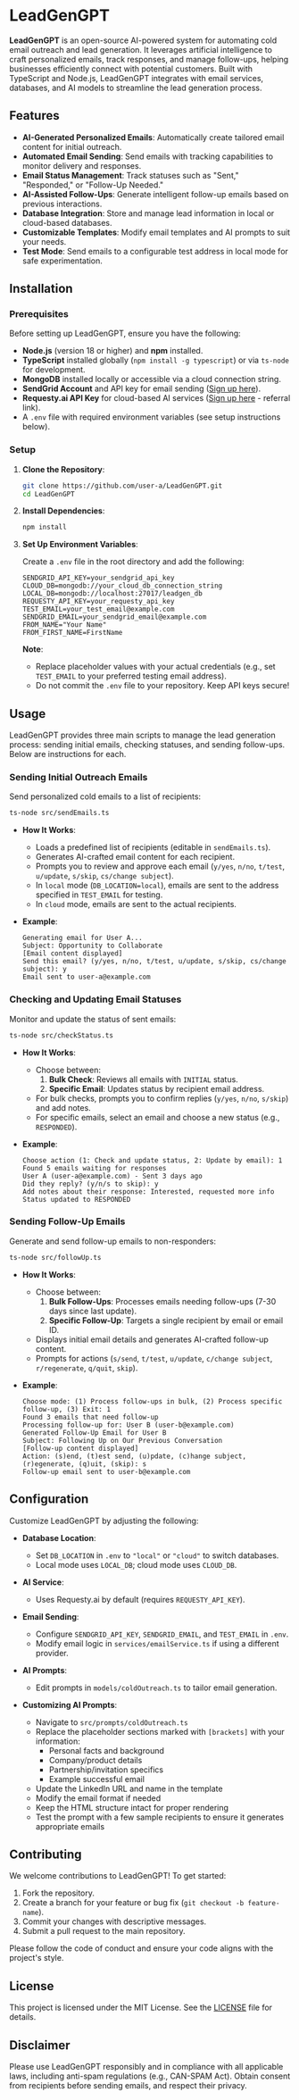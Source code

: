 # LeadGenGPT

**LeadGenGPT** is an open-source AI-powered system for automating cold email outreach and lead generation. It leverages artificial intelligence to craft personalized emails, track responses, and manage follow-ups, helping businesses efficiently connect with potential customers. Built with TypeScript and Node.js, LeadGenGPT integrates with email services, databases, and AI models to streamline the lead generation process.

## Features

- **AI-Generated Personalized Emails**: Automatically create tailored email content for initial outreach.
- **Automated Email Sending**: Send emails with tracking capabilities to monitor delivery and responses.
- **Email Status Management**: Track statuses such as "Sent," "Responded," or "Follow-Up Needed."
- **AI-Assisted Follow-Ups**: Generate intelligent follow-up emails based on previous interactions.
- **Database Integration**: Store and manage lead information in local or cloud-based databases.
- **Customizable Templates**: Modify email templates and AI prompts to suit your needs.
- **Test Mode**: Send emails to a configurable test address in local mode for safe experimentation.

## Installation

### Prerequisites

Before setting up LeadGenGPT, ensure you have the following:

- **Node.js** (version 18 or higher) and **npm** installed.
- **TypeScript** installed globally (`npm install -g typescript`) or via `ts-node` for development.
- **MongoDB** installed locally or accessible via a cloud connection string.
- **SendGrid Account** and API key for email sending ([Sign up here](https://sendgrid.com/)).
- **Requesty.ai API Key** for cloud-based AI services ([Sign up here](https://app.requesty.ai/join?ref=e0603ee5) - referral link).
- A `.env` file with required environment variables (see setup instructions below).

### Setup

1. **Clone the Repository**:

   ```bash
   git clone https://github.com/user-a/LeadGenGPT.git
   cd LeadGenGPT
   ```

2. **Install Dependencies**:

   ```bash
   npm install
   ```

3. **Set Up Environment Variables**:

   Create a `.env` file in the root directory and add the following:

   ```
   SENDGRID_API_KEY=your_sendgrid_api_key
   CLOUD_DB=mongodb://your_cloud_db_connection_string
   LOCAL_DB=mongodb://localhost:27017/leadgen_db
   REQUESTY_API_KEY=your_requesty_api_key
   TEST_EMAIL=your_test_email@example.com
   SENDGRID_EMAIL=your_sendgrid_email@example.com
   FROM_NAME="Your Name"
   FROM_FIRST_NAME=FirstName
   ```

   **Note**:

   - Replace placeholder values with your actual credentials (e.g., set `TEST_EMAIL` to your preferred testing email address).
   - Do not commit the `.env` file to your repository. Keep API keys secure!

## Usage

LeadGenGPT provides three main scripts to manage the lead generation process: sending initial emails, checking statuses, and sending follow-ups. Below are instructions for each.

### Sending Initial Outreach Emails

Send personalized cold emails to a list of recipients:

```bash
ts-node src/sendEmails.ts
```

- **How It Works**:

  - Loads a predefined list of recipients (editable in `sendEmails.ts`).
  - Generates AI-crafted email content for each recipient.
  - Prompts you to review and approve each email (`y/yes`, `n/no`, `t/test`, `u/update`, `s/skip`, `cs/change subject`).
  - In `local` mode (`DB_LOCATION=local`), emails are sent to the address specified in `TEST_EMAIL` for testing.
  - In `cloud` mode, emails are sent to the actual recipients.

- **Example**:
  ```
  Generating email for User A...
  Subject: Opportunity to Collaborate
  [Email content displayed]
  Send this email? (y/yes, n/no, t/test, u/update, s/skip, cs/change subject): y
  Email sent to user-a@example.com
  ```

### Checking and Updating Email Statuses

Monitor and update the status of sent emails:

```bash
ts-node src/checkStatus.ts
```

- **How It Works**:

  - Choose between:
    1. **Bulk Check**: Reviews all emails with `INITIAL` status.
    2. **Specific Email**: Updates status by recipient email address.
  - For bulk checks, prompts you to confirm replies (`y/yes`, `n/no`, `s/skip`) and add notes.
  - For specific emails, select an email and choose a new status (e.g., `RESPONDED`).

- **Example**:
  ```
  Choose action (1: Check and update status, 2: Update by email): 1
  Found 5 emails waiting for responses
  User A (user-a@example.com) - Sent 3 days ago
  Did they reply? (y/n/s to skip): y
  Add notes about their response: Interested, requested more info
  Status updated to RESPONDED
  ```

### Sending Follow-Up Emails

Generate and send follow-up emails to non-responders:

```bash
ts-node src/followUp.ts
```

- **How It Works**:

  - Choose between:
    1. **Bulk Follow-Ups**: Processes emails needing follow-ups (7-30 days since last update).
    2. **Specific Follow-Up**: Targets a single recipient by email or email ID.
  - Displays initial email details and generates AI-crafted follow-up content.
  - Prompts for actions (`s/send`, `t/test`, `u/update`, `c/change subject`, `r/regenerate`, `q/quit`, `skip`).

- **Example**:
  ```
  Choose mode: (1) Process follow-ups in bulk, (2) Process specific follow-up, (3) Exit: 1
  Found 3 emails that need follow-up
  Processing follow-up for: User B (user-b@example.com)
  Generated Follow-Up Email for User B
  Subject: Following Up on Our Previous Conversation
  [Follow-up content displayed]
  Action: (s)end, (t)est send, (u)pdate, (c)hange subject, (r)egenerate, (q)uit, (skip): s
  Follow-up email sent to user-b@example.com
  ```

## Configuration

Customize LeadGenGPT by adjusting the following:

- **Database Location**:

  - Set `DB_LOCATION` in `.env` to `"local"` or `"cloud"` to switch databases.
  - Local mode uses `LOCAL_DB`; cloud mode uses `CLOUD_DB`.

- **AI Service**:

  - Uses Requesty.ai by default (requires `REQUESTY_API_KEY`).

- **Email Sending**:

  - Configure `SENDGRID_API_KEY`, `SENDGRID_EMAIL`, and `TEST_EMAIL` in `.env`.
  - Modify email logic in `services/emailService.ts` if using a different provider.

- **AI Prompts**:
  - Edit prompts in `models/coldOutreach.ts` to tailor email generation.
- **Customizing AI Prompts**:
  - Navigate to `src/prompts/coldOutreach.ts`
  - Replace the placeholder sections marked with `[brackets]` with your information:
    - Personal facts and background
    - Company/product details
    - Partnership/invitation specifics
    - Example successful email
  - Update the LinkedIn URL and name in the template
  - Modify the email format if needed
  - Keep the HTML structure intact for proper rendering
  - Test the prompt with a few sample recipients to ensure it generates appropriate emails

## Contributing

We welcome contributions to LeadGenGPT! To get started:

1. Fork the repository.
2. Create a branch for your feature or bug fix (`git checkout -b feature-name`).
3. Commit your changes with descriptive messages.
4. Submit a pull request to the main repository.

Please follow the code of conduct and ensure your code aligns with the project's style.

## License

This project is licensed under the MIT License. See the [LICENSE](LICENSE) file for details.

## Disclaimer

Please use LeadGenGPT responsibly and in compliance with all applicable laws, including anti-spam regulations (e.g., CAN-SPAM Act). Obtain consent from recipients before sending emails, and respect their privacy.
